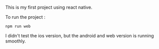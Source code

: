 This is my first project using react native.

To run the project :

`npm run web`

I didn't test the ios version, but the android and web version is running smoothly.
